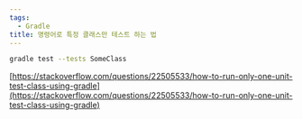 ```yaml
---
tags:
  - Gradle
title: 명령어로 특정 클래스만 테스트 하는 법
---
```


```bash
gradle test --tests SomeClass
```

[https://stackoverflow.com/questions/22505533/how-to-run-only-one-unit-test-class-using-gradle](https://stackoverflow.com/questions/22505533/how-to-run-only-one-unit-test-class-using-gradle)
